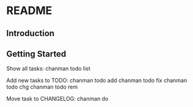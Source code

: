 # README

## Introduction


## Getting Started
Show all tasks:
chanman todo list

Add new tasks to TODO:
chanman todo add <description>
chanman todo fix <description>
chanman todo chg <description>
chanman todo rem <description>

Move task to CHANGELOG:
chanman do <task number>
